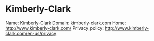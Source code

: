
# Kimberly-Clark

Name: Kimberly-Clark
Domain: kimberly-clark.com
Home: http://www.kimberly-clark.com/
Privacy_policy: http://www.kimberly-clark.com/en-us/privacy
